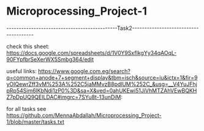 # Microprocessing_Project-1

---------------------------------------------Task2--------------------------------------

check this sheet:
https://docs.google.com/spreadsheets/d/1V0Y9SxfIkgYy34qAOqL-90FYpfbrSeXerWX5Smbg364/edit

useful links:
https://www.google.com.eg/search?q=common+anode+7+segment+display&tbm=isch&source=iu&ictx=1&fir=9yOIQewrZff3vM%253A%252C5jaMMvzB8pdlUM%252C_&usg=__V4YuJFhjpRp54Sim6lKbNdj1zP0%3D&sa=X&ved=0ahUKEwi51JiVhMTZAhVEwBQKHZ7pDpUQ9QEILDAC#imgrc=7SYu8t-13unDiM:

for all tasks see 
https://github.com/MennaAbdallah/Microprocessing_Project-1/blob/master/tasks.txt
